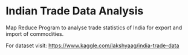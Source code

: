 # Indian Trade Data Analysis

Map Reduce Program to analyse trade statistics of India for export and import of commodities.

For dataset visit: https://www.kaggle.com/lakshyaag/india-trade-data
